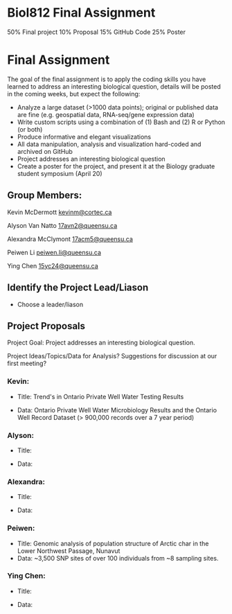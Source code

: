 # Biol812 Final Assignment

50% Final project
10% Proposal
15% GitHub Code
25% Poster

# Final Assignment
The goal of the final assignment is to apply the coding skills you have learned to address an interesting biological question, details will be posted in the coming weeks, but expect the following:

* Analyze a large dataset (>1000 data points); original or published data are fine (e.g. geospatial data, RNA-seq/gene expression data)
* Write custom scripts using a combination of (1) Bash and (2) R or Python (or both)
* Produce informative and elegant visualizations
* All data manipulation, analysis and visualization hard-coded and archived on GitHub
* Project addresses an interesting biological question
* Create a poster for the project, and present it at the Biology graduate student symposium (April 20)



## Group Members:
Kevin McDermott  <kevinm@cortec.ca>

Alyson Van Natto <17avn2@queensu.ca>

Alexandra McClymont <17acm5@queensu.ca>

Peiwen Li <peiwen.li@queensu.ca>

Ying Chen <15yc24@queensu.ca>

## Identify the Project Lead/Liason

* Choose a leader/liason

## Project Proposals

Project Goal: Project addresses an interesting biological question.

Project Ideas/Topics/Data for Analysis?  Suggestions for discussion at our first meeting?

### Kevin: 

* Title: Trend's in Ontario Private Well Water Testing Results

* Data: Ontario Private Well Water Microbiology Results and the Ontario Well Record Dataset (> 900,000 records over a 7 year period)
       
### Alyson: 
* Title:

* Data:

### Alexandra:
* Title: 

* Data:

### Peiwen:

* Title: Genomic analysis of population structure of Arctic char in the Lower Northwest Passage, Nunavut 
* Data: ~3,500 SNP sites of over 100 individuals from ~8 sampling sites.
 
### Ying Chen:
* Title: 

* Data:
